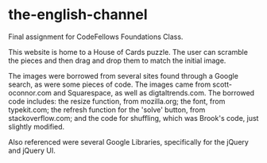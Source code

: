 # the-english-channel

Final assignment for CodeFellows Foundations Class.

This website is home to a House of Cards puzzle. The user can scramble the pieces and then drag and drop them to match the initial image.

The images were borrowed from several sites found through a Google search, as were some pieces of code. The images came from scott-oconnor.com and Squarespace, as well as digtaltrends.com. The borrowed code includes: the resize function, from mozilla.org; the font, from typekit.com; the refresh function for the 'solve' button, from stackoverflow.com; and the code for shuffling, which was Brook's code, just slightly modified.

Also referenced were several Google Libraries, specifically for the jQuery and jQuery UI.
